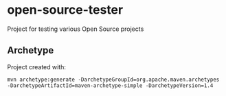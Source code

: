 # open-source-tester
Project for testing various Open Source projects

## Archetype

Project created with:

    mvn archetype:generate -DarchetypeGroupId=org.apache.maven.archetypes -DarchetypeArtifactId=maven-archetype-simple -DarchetypeVersion=1.4